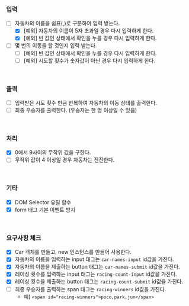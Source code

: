 ### 입력

- [ ] 자동차의 이름을 쉼표(,)로 구분하여 입력 받는다.
  - [x] [예외] 자동차의 이름이 5자 초과일 경우 다시 입력하게 한다.
  - [x] [예외] 빈 값인 상태에서 확인을 누를 경우 다시 입력하게 한다.

- [ ] 몇 번의 이동을 할 것인지 입력 받는다.
  - [ ] [예외] 빈 값인 상태에서 확인을 누를 경우 다시 입력하게 한다.
  - [ ] [예외] 시도할 횟수가 숫자값이 아닌 경우 다시 입력하게 한다.

<br>

### 출력

- [ ] 입력받은 시도 횟수 만큼 반복하여 자동차의 이동 상태를 출력한다.
- [ ] 최종 우승자를 출력한다. (우승자는 한 명 이상일 수 있음)

<br>

### 처리

- [x] 0에서 9사이의 무작위 값을 구한다.
- [ ] 무작위 값이 4 이상일 경우 자동차는 전진한다.

<br>

### 기타

- [x] DOM Selector 유틸 함수
- [x] form 태그 기본 이벤트 방지

<br>

### 요구사항 체크

- [x] Car 객체를 만들고, new 인스턴스를 만들어 사용한다.
- [x] 자동차의 이름을 입력하는 input 태그는 `car-names-input` id값을 가진다.
- [x] 자동차의 이름을 제출하는 button 태그는 `car-names-submit` id값을 가진다.
- [x] 레이싱 횟수를 입력하는 input 태그는 `racing-count-input` id값을 가진다.
- [x] 레이싱 횟수을 제출하는 button 태그는 `racing-count-submit` id값을 가진다.
- [ ] 최종 우승자를 출력하는 span 태그는 `racing-winners` id값을 가진다.
  - 예) `<span id="racing-winners">poco,park,jun</span>`
